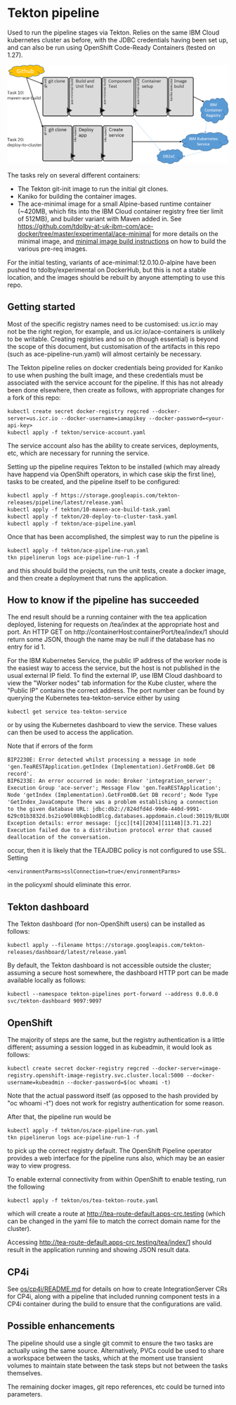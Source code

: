 # Tekton pipeline

Used to run the pipeline stages via Tekton. Relies on the same IBM Cloud kubernetes cluster as before, with the JDBC
credentials having been set up, and can also be run using OpenShift Code-Ready Containers (tested on 1.27).

![Pipeline overview](ace-demo-pipeline-tekton-1.png)

The tasks rely on several different containers:

- The Tekton git-init image to run the initial git clones.
- Kaniko for building the container images.
- The ace-minimal image for a small Alpine-based runtime container (~420MB, which fits into the IBM Cloud container registry
free tier limit of 512MB), and builder variant with Maven added in.  See https://github.com/tdolby-at-uk-ibm-com/ace-docker/tree/master/experimental/ace-minimal
for more details on the minimal image, and [minimal image build instructions](minimal-image-build/README.md) on how to build the various pre-req images.

For the initial testing, variants of ace-minimal:12.0.10.0-alpine have been pushed to tdolby/experimental on DockerHub, but this is not a
stable location, and the images should be rebuilt by anyone attempting to use this repo.

## Getting started

 Most of the specific registry names need to be customised: us.icr.io may not be the right region, for example, and us.icr.io/ace-containers 
is unlikely to be writable. Creating registries and so on (though essential) is beyond the scope of this document, but customisation of
the artifacts in this repo (such as ace-pipeline-run.yaml) will almost certainly be necessary.

 The Tekton pipeline relies on docker credentials being provided for Kaniko to use when pushing the built image, and these credentials
must be associated with the service account for the pipeline. If this has not already been done elsewhere, then create as follows, with
appropriate changes for a fork of this repo:
```
kubectl create secret docker-registry regcred --docker-server=us.icr.io --docker-username=iamapikey --docker-password=<your-api-key>
kubectl apply -f tekton/service-account.yaml
```
The service account also has the ability to create services, deployments, etc, which are necessary for running the service.

Setting up the pipeline requires Tekton to be installed (which may already have happend via OpenShift operators, in which case
skip the first line), tasks to be created, and the pipeline itself to be configured:
```
kubectl apply -f https://storage.googleapis.com/tekton-releases/pipeline/latest/release.yaml
kubectl apply -f tekton/10-maven-ace-build-task.yaml
kubectl apply -f tekton/20-deploy-to-cluster-task.yaml
kubectl apply -f tekton/ace-pipeline.yaml
```

Once that has been accomplished, the simplest way to run the pipeline is
```
kubectl apply -f tekton/ace-pipeline-run.yaml
tkn pipelinerun logs ace-pipeline-run-1 -f
```

and this should build the projects, run the unit tests, create a docker image, and then create a deployment that runs the application.

## How to know if the pipeline has succeeded

The end result should be a running container with the tea application deployed, listening for requests on /tea/index at the
appropriate host and port. An HTTP GET on http://containerHost:containerPort/tea/index/1 should return some JSON, though the 
name may be null if the database has no entry for id 1.

For the IBM Kubernetes Service, the public IP address of the worker node is the easiest way to access the service, but the host
is not published in the usual external IP field. To find the external IP, use IBM Cloud dashboard to view the "Worker nodes" 
tab information for the Kube cluster, where the "Public IP" contains the correct address. The port number can be found by querying
the Kubernetes tea-tekton-service either by using
```
kubectl get service tea-tekton-service
```
or by using the Kubernetes dashboard to view the service. These values can then be used to access the application.

Note that if errors of the form

```
BIP2230E: Error detected whilst processing a message in node 'gen.TeaRESTApplication.getIndex (Implementation).GetFromDB.Get DB record'.
BIP6233E: An error occurred in node: Broker 'integration_server'; Execution Group 'ace-server'; Message Flow 'gen.TeaRESTApplication';
Node 'getIndex (Implementation).GetFromDB.Get DB record'; Node Type 'GetIndex_JavaCompute There was a problem establishing a connection
to the given database URL: jdbc:db2://824dfd4d-99de-440d-9991-629c01b3832d.bs2io90l08kqb1od8lcg.databases.appdomain.cloud:30119/BLUDB:user=yyyyyyyy;password=xxxxxxxx;
Exception details: error message: [jcc][t4][2034][11148][3.71.22] Execution failed due to a distribution protocol error that caused deallocation of the conversation.
```
occur, then it is likely that the TEAJDBC policy is not configured to use SSL. Setting

```
<environmentParms>sslConnection=true</environmentParms>
```
in the policyxml should eliminate this error.

## Tekton dashboard

The Tekton dashboard (for non-OpenShift users) can be installed as follows:
```
kubectl apply --filename https://storage.googleapis.com/tekton-releases/dashboard/latest/release.yaml
```

By default, the Tekton dashboard is not accessible outside the cluster; assuming a secure host somewhere, the
dashboard HTTP port can be made available locally as follows:
```
kubectl --namespace tekton-pipelines port-forward --address 0.0.0.0 svc/tekton-dashboard 9097:9097
```

## OpenShift

The majority of steps are the same, but the registry authentication is a little different; assuming a session logged in as kubeadmin, it would look as follows:
```
kubectl create secret docker-registry regcred --docker-server=image-registry.openshift-image-registry.svc.cluster.local:5000 --docker-username=kubeadmin --docker-password=$(oc whoami -t)
```
Note that the actual password itself (as opposed to the hash provided by "oc whoami -t") does not work for registry authentication for some reason.

After that, the pipeline run would be
```
kubectl apply -f tekton/os/ace-pipeline-run.yaml
tkn pipelinerun logs ace-pipeline-run-1 -f
```
to pick up the correct registry default. The OpenShift Pipeline operator provides a web interface for the pipeline runs
also, which may be an easier way to view progress.

To enable external connectivity from within OpenShift to enable testing, run the following
```
kubectl apply -f tekton/os/tea-tekton-route.yaml
```
which will create a route at http://tea-route-default.apps-crc.testing (which can be changed in the yaml file to
match the correct domain name for the cluster).

Accessing http://tea-route-default.apps-crc.testing/tea/index/1 should result in the application running and showing
JSON result data.

## CP4i

See [os/cp4i/README.md](os/cp4i/README.md) for details on how to create IntegrationServer CRs for CP4i, along
with a pipeline that included running component tests in a CP4i container during the build to ensure that the
configurations are valid.

## Possible enhancements

The pipeline should use a single git commit to ensure the two tasks are actually using the same source. Alternatively, PVCs could 
be used to share a workspace between the tasks, which at the moment use transient volumes to maintain state between the task steps 
but not between the tasks themselves.

The remaining docker images, git repo references, etc could be turned into parameters.
